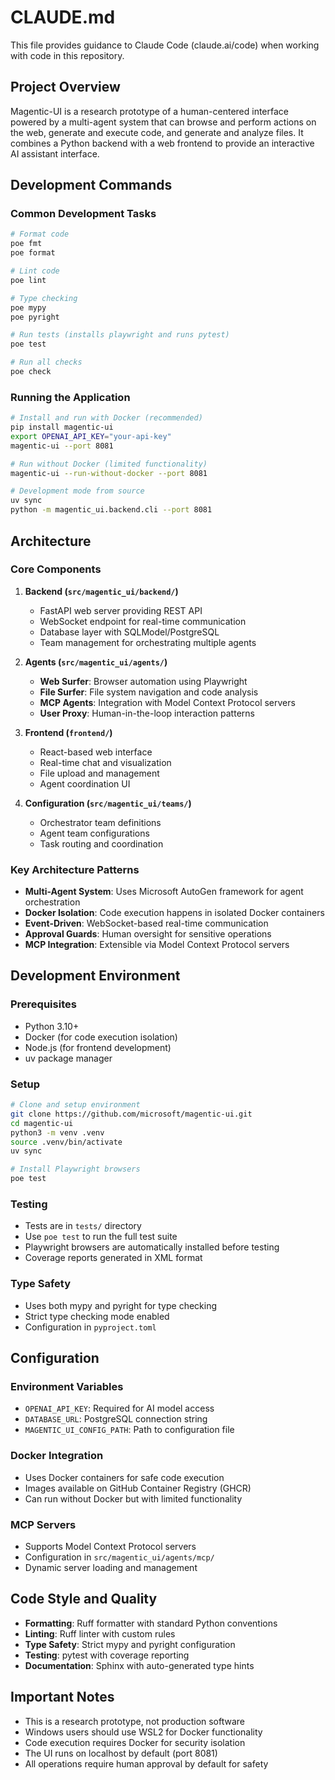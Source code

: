 # CLAUDE.md

This file provides guidance to Claude Code (claude.ai/code) when working with code in this repository.

## Project Overview

Magentic-UI is a research prototype of a human-centered interface powered by a multi-agent system that can browse and perform actions on the web, generate and execute code, and generate and analyze files. It combines a Python backend with a web frontend to provide an interactive AI assistant interface.

## Development Commands

### Common Development Tasks
```bash
# Format code
poe fmt
poe format

# Lint code
poe lint

# Type checking
poe mypy
poe pyright

# Run tests (installs playwright and runs pytest)
poe test

# Run all checks
poe check
```

### Running the Application
```bash
# Install and run with Docker (recommended)
pip install magentic-ui
export OPENAI_API_KEY="your-api-key"
magentic-ui --port 8081

# Run without Docker (limited functionality)
magentic-ui --run-without-docker --port 8081

# Development mode from source
uv sync
python -m magentic_ui.backend.cli --port 8081
```

## Architecture

### Core Components

1. **Backend (`src/magentic_ui/backend/`)**
   - FastAPI web server providing REST API
   - WebSocket endpoint for real-time communication
   - Database layer with SQLModel/PostgreSQL
   - Team management for orchestrating multiple agents

2. **Agents (`src/magentic_ui/agents/`)**
   - **Web Surfer**: Browser automation using Playwright
   - **File Surfer**: File system navigation and code analysis
   - **MCP Agents**: Integration with Model Context Protocol servers
   - **User Proxy**: Human-in-the-loop interaction patterns

3. **Frontend (`frontend/`)**
   - React-based web interface
   - Real-time chat and visualization
   - File upload and management
   - Agent coordination UI

4. **Configuration (`src/magentic_ui/teams/`)**
   - Orchestrator team definitions
   - Agent team configurations
   - Task routing and coordination

### Key Architecture Patterns

- **Multi-Agent System**: Uses Microsoft AutoGen framework for agent orchestration
- **Docker Isolation**: Code execution happens in isolated Docker containers
- **Event-Driven**: WebSocket-based real-time communication
- **Approval Guards**: Human oversight for sensitive operations
- **MCP Integration**: Extensible via Model Context Protocol servers

## Development Environment

### Prerequisites
- Python 3.10+
- Docker (for code execution isolation)
- Node.js (for frontend development)
- uv package manager

### Setup
```bash
# Clone and setup environment
git clone https://github.com/microsoft/magentic-ui.git
cd magentic-ui
python3 -m venv .venv
source .venv/bin/activate
uv sync

# Install Playwright browsers
poe test
```

### Testing
- Tests are in `tests/` directory
- Use `poe test` to run the full test suite
- Playwright browsers are automatically installed before testing
- Coverage reports generated in XML format

### Type Safety
- Uses both mypy and pyright for type checking
- Strict type checking mode enabled
- Configuration in `pyproject.toml`

## Configuration

### Environment Variables
- `OPENAI_API_KEY`: Required for AI model access
- `DATABASE_URL`: PostgreSQL connection string
- `MAGENTIC_UI_CONFIG_PATH`: Path to configuration file

### Docker Integration
- Uses Docker containers for safe code execution
- Images available on GitHub Container Registry (GHCR)
- Can run without Docker but with limited functionality

### MCP Servers
- Supports Model Context Protocol servers
- Configuration in `src/magentic_ui/agents/mcp/`
- Dynamic server loading and management

## Code Style and Quality

- **Formatting**: Ruff formatter with standard Python conventions
- **Linting**: Ruff linter with custom rules
- **Type Safety**: Strict mypy and pyright configuration
- **Testing**: pytest with coverage reporting
- **Documentation**: Sphinx with auto-generated type hints

## Important Notes

- This is a research prototype, not production software
- Windows users should use WSL2 for Docker functionality
- Code execution requires Docker for security isolation
- The UI runs on localhost by default (port 8081)
- All operations require human approval by default for safety